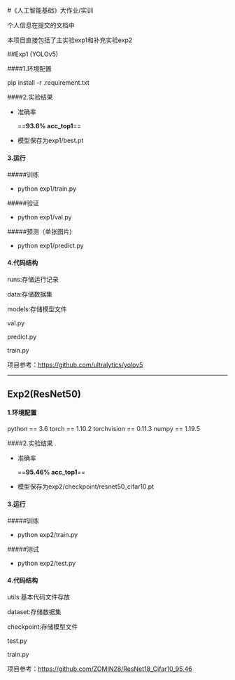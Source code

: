 #《人工智能基础》大作业/实训

个人信息在提交的文档中



本项目直接包括了主实验exp1和补充实验exp2

##Exp1 (YOLOv5)

####1.环境配置

pip install -r .requirement.txt



####2.实验结果

* 准确率

    ==**93.6%       acc_top1**==

* 模型保存为exp1/best.pt



#### 3.运行

#####训练

* python exp1/train.py

#####验证

* python exp1/val.py

#####预测（单张图片)

* python exp1/predict.py



#### 4.代码结构

runs:存储运行记录

data:存储数据集

models:存储模型文件

val.py

predict.py

train.py



项目参考：https://github.com/ultralytics/yolov5



--------



## Exp2(ResNet50)

#### 1.环境配置

python == 3.6 
torch == 1.10.2 
torchvision == 0.11.3 
numpy == 1.19.5 



####2.实验结果

- 准确率

    ==**95.46%       acc_top1**==

* 模型保存为exp2/checkpoint/resnet50_cifar10.pt



#### 3.运行

#####训练

* python exp2/train.py

#####测试

* python exp2/test.py



#### 4.代码结构

utils:基本代码文件存放

dataset:存储数据集

checkpoint:存储模型文件

test.py

train.py



项目参考：https://github.com/ZOMIN28/ResNet18_Cifar10_95.46